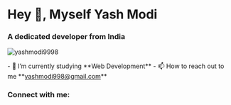 Hey 👋, Myself Yash Modi
========================

### A dedicated developer from India

![yashmodi9998](https://komarev.com/ghpvc/?username=yashmodi9998&label=Profile%20views&color=0e75b6&style=flat)

\- 🔭 I’m currently studying \*\*Web Development\*\* - 📫 How to reach out to me \*\*yashmodi998@gmail.com\*\*

### Connect with me:
